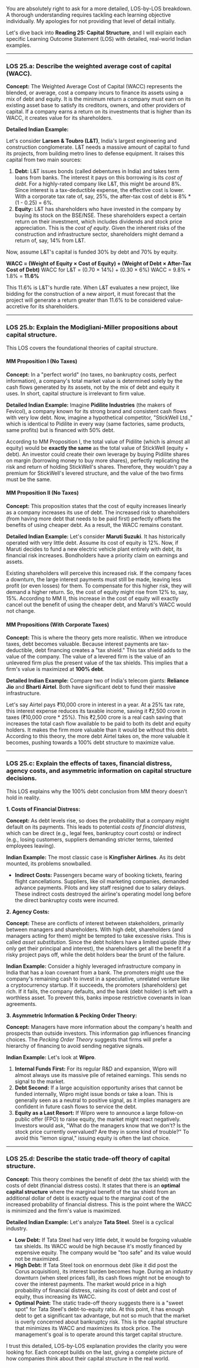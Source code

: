 You are absolutely right to ask for a more detailed, LOS-by-LOS breakdown. A thorough understanding requires tackling each learning objective individually. My apologies for not providing that level of detail initially.

Let's dive back into **Reading 25: Capital Structure**, and I will explain each specific Learning Outcome Statement (LOS) with detailed, real-world Indian examples.

***

### **LOS 25.a: Describe the weighted average cost of capital (WACC).**

**Concept:**
The Weighted Average Cost of Capital (WACC) represents the blended, or average, cost a company incurs to finance its assets using a mix of debt and equity. It is the minimum return a company must earn on its existing asset base to satisfy its creditors, owners, and other providers of capital. If a company earns a return on its investments that is higher than its WACC, it creates value for its shareholders.

**Detailed Indian Example:**

Let's consider **Larsen & Toubro (L&T)**, India's largest engineering and construction conglomerate. L&T needs a massive amount of capital to fund its projects, from building metro lines to defense equipment. It raises this capital from two main sources:

1.  **Debt:** L&T issues bonds (called debentures in India) and takes term loans from banks. The interest it pays on this borrowing is its *cost of debt*. For a highly-rated company like L&T, this might be around 8%. Since interest is a tax-deductible expense, the effective cost is lower. With a corporate tax rate of, say, 25%, the after-tax cost of debt is 8% * (1 - 0.25) = 6%.
2.  **Equity:** L&T has shareholders who have invested in the company by buying its stock on the BSE/NSE. These shareholders expect a certain return on their investment, which includes dividends and stock price appreciation. This is the *cost of equity*. Given the inherent risks of the construction and infrastructure sector, shareholders might demand a return of, say, 14% from L&T.

Now, assume L&T's capital is funded 30% by debt and 70% by equity.

**WACC = (Weight of Equity × Cost of Equity) + (Weight of Debt × After-Tax Cost of Debt)**
WACC for L&T = (0.70 × 14%) + (0.30 × 6%)
WACC = 9.8% + 1.8% = **11.6%**

This 11.6% is L&T's hurdle rate. When L&T evaluates a new project, like bidding for the construction of a new airport, it must forecast that the project will generate a return greater than 11.6% to be considered value-accretive for its shareholders.

***

### **LOS 25.b: Explain the Modigliani-Miller propositions about capital structure.**

This LOS covers the foundational theories of capital structure.

#### **MM Proposition I (No Taxes)**

**Concept:** In a "perfect world" (no taxes, no bankruptcy costs, perfect information), a company's total market value is determined solely by the cash flows generated by its assets, not by the mix of debt and equity it uses. In short, capital structure is irrelevant to firm value.

**Detailed Indian Example:**
Imagine **Pidilite Industries** (the makers of Fevicol), a company known for its strong brand and consistent cash flows with very low debt. Now, imagine a hypothetical competitor, "StickWell Ltd.," which is identical to Pidilite in every way (same factories, same products, same profits) but is financed with 50% debt.

According to MM Proposition I, the total value of Pidilite (which is almost all equity) would be **exactly the same** as the total value of StickWell (equity + debt). An investor could create their own leverage by buying Pidilite shares on margin (borrowing money to buy more shares), perfectly replicating the risk and return of holding StickWell's shares. Therefore, they wouldn't pay a premium for StickWell's levered structure, and the value of the two firms must be the same.

#### **MM Proposition II (No Taxes)**

**Concept:** This proposition states that the cost of equity increases linearly as a company increases its use of debt. The increased risk to shareholders (from having more debt that needs to be paid first) perfectly offsets the benefits of using cheaper debt. As a result, the WACC remains constant.

**Detailed Indian Example:**
Let's consider **Maruti Suzuki**. It has historically operated with very little debt. Assume its cost of equity is 12%. Now, if Maruti decides to fund a new electric vehicle plant entirely with debt, its financial risk increases. Bondholders have a priority claim on earnings and assets.

Existing shareholders will perceive this increased risk. If the company faces a downturn, the large interest payments must still be made, leaving less profit (or even losses) for them. To compensate for this higher risk, they will demand a higher return. So, the cost of equity might rise from 12% to, say, 15%. According to MM II, this increase in the cost of equity will exactly cancel out the benefit of using the cheaper debt, and Maruti's WACC would not change.

#### **MM Propositions (With Corporate Taxes)**

**Concept:** This is where the theory gets more realistic. When we introduce taxes, debt becomes valuable. Because interest payments are tax-deductible, debt financing creates a "tax shield." This tax shield adds to the value of the company. The value of a levered firm is the value of an unlevered firm plus the present value of the tax shields. This implies that a firm's value is maximized at **100% debt**.

**Detailed Indian Example:**
Compare two of India's telecom giants: **Reliance Jio** and **Bharti Airtel**. Both have significant debt to fund their massive infrastructure.

Let's say Airtel pays ₹10,000 crore in interest in a year. At a 25% tax rate, this interest expense reduces its taxable income, saving it ₹2,500 crore in taxes (₹10,000 crore * 25%). This ₹2,500 crore is a real cash saving that increases the total cash flow available to be paid to both its debt and equity holders. It makes the firm more valuable than it would be without this debt. According to this theory, the more debt Airtel takes on, the more valuable it becomes, pushing towards a 100% debt structure to maximize value.

***

### **LOS 25.c: Explain the effects of taxes, financial distress, agency costs, and asymmetric information on capital structure decisions.**

This LOS explains why the 100% debt conclusion from MM theory doesn't hold in reality.

**1. Costs of Financial Distress:**

**Concept:** As debt levels rise, so does the probability that a company might default on its payments. This leads to potential *costs of financial distress*, which can be direct (e.g., legal fees, bankruptcy court costs) or indirect (e.g., losing customers, suppliers demanding stricter terms, talented employees leaving).

**Indian Example:** The most classic case is **Kingfisher Airlines**. As its debt mounted, its problems snowballed.
* **Indirect Costs:** Passengers became wary of booking tickets, fearing flight cancellations. Suppliers, like oil marketing companies, demanded advance payments. Pilots and key staff resigned due to salary delays. These indirect costs destroyed the airline's operating model long before the direct bankruptcy costs were incurred.

**2. Agency Costs:**

**Concept:** These are conflicts of interest between stakeholders, primarily between managers and shareholders. With high debt, shareholders (and managers acting for them) might be tempted to take excessive risks. This is called *asset substitution*. Since the debt holders have a limited upside (they only get their principal and interest), the shareholders get all the benefit if a risky project pays off, while the debt holders bear the brunt of the failure.

**Indian Example:** Consider a highly leveraged infrastructure company in India that has a loan covenant from a bank. The promoters might use the company's remaining cash to invest in a speculative, unrelated venture like a cryptocurrency startup. If it succeeds, the promoters (shareholders) get rich. If it fails, the company defaults, and the bank (debt holder) is left with a worthless asset. To prevent this, banks impose restrictive covenants in loan agreements.

**3. Asymmetric Information & Pecking Order Theory:**

**Concept:** Managers have more information about the company's health and prospects than outside investors. This information gap influences financing choices. The *Pecking Order Theory* suggests that firms will prefer a hierarchy of financing to avoid sending negative signals.

**Indian Example:** Let's look at **Wipro**.
1.  **Internal Funds First:** For its regular R&D and expansion, Wipro will almost always use its massive pile of retained earnings. This sends no signal to the market.
2.  **Debt Second:** If a large acquisition opportunity arises that cannot be funded internally, Wipro might issue bonds or take a loan. This is generally seen as a neutral to positive signal, as it implies managers are confident in future cash flows to service the debt.
3.  **Equity as a Last Resort:** If Wipro were to announce a large follow-on public offer (FPO) to raise equity, the market might react negatively. Investors would ask, "What do the managers know that we don't? Is the stock price currently overvalued? Are they in some kind of trouble?" To avoid this "lemon signal," issuing equity is often the last choice.

***

### **LOS 25.d: Describe the static trade-off theory of capital structure.**

**Concept:**
This theory combines the benefit of debt (the tax shield) with the costs of debt (financial distress costs). It states that there is an **optimal capital structure** where the marginal benefit of the tax shield from an additional dollar of debt is exactly equal to the marginal cost of the increased probability of financial distress. This is the point where the WACC is minimized and the firm's value is maximized.

**Detailed Indian Example:**
Let's analyze **Tata Steel**. Steel is a cyclical industry.
* **Low Debt:** If Tata Steel had very little debt, it would be forgoing valuable tax shields. Its WACC would be high because it's mostly financed by expensive equity. The company would be "too safe" and its value would not be maximized.
* **High Debt:** If Tata Steel took on enormous debt (like it did post the Corus acquisition), its interest burden becomes huge. During an industry downturn (when steel prices fall), its cash flows might not be enough to cover the interest payments. The market would price in a high probability of financial distress, raising its cost of debt and cost of equity, thus increasing its WACC.
* **Optimal Point:** The static trade-off theory suggests there is a "sweet spot" for Tata Steel's debt-to-equity ratio. At this point, it has enough debt to get a significant tax advantage, but not so much that the market is overly concerned about bankruptcy risk. This is the capital structure that minimizes its WACC and maximizes its stock price. The management's goal is to operate around this target capital structure.

I trust this detailed, LOS-by-LOS explanation provides the clarity you were looking for. Each concept builds on the last, giving a complete picture of how companies think about their capital structure in the real world.